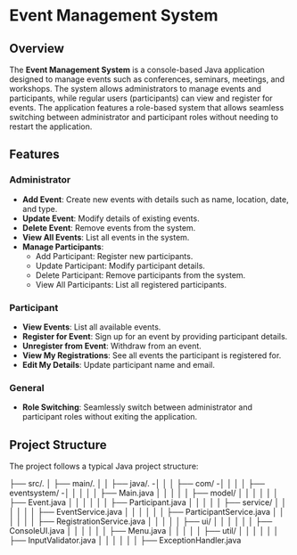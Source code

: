 # Event Management System

## Overview

The **Event Management System** is a console-based Java application designed to manage events such as conferences, seminars, meetings, and workshops. The system allows administrators to manage events and participants, while regular users (participants) can view and register for events. The application features a role-based system that allows seamless switching between administrator and participant roles without needing to restart the application.

## Features

### Administrator

- **Add Event**: Create new events with details such as name, location, date, and type.
- **Update Event**: Modify details of existing events.
- **Delete Event**: Remove events from the system.
- **View All Events**: List all events in the system.
- **Manage Participants**:
  - Add Participant: Register new participants.
  - Update Participant: Modify participant details.
  - Delete Participant: Remove participants from the system.
  - View All Participants: List all registered participants.

### Participant

- **View Events**: List all available events.
- **Register for Event**: Sign up for an event by providing participant details.
- **Unregister from Event**: Withdraw from an event.
- **View My Registrations**: See all events the participant is registered for.
- **Edit My Details**: Update participant name and email.

### General

- **Role Switching**: Seamlessly switch between administrator and participant roles without exiting the application.

## Project Structure

The project follows a typical Java project structure:

├── src/.
│   ├── main/.
│   │   ├── java/.
-│   │   │   ├── com/
-│   │   │   │   ├── eventsystem/
-│   │   │   │   │   ├── Main.java
│   │   │   │   │   ├── model/
│   │   │   │   │   │   ├── Event.java
│   │   │   │   │   │   ├── Participant.java
│   │   │   │   │   ├── service/
│   │   │   │   │   │   ├── EventService.java
│   │   │   │   │   │   ├── ParticipantService.java
│   │   │   │   │   │   ├── RegistrationService.java
│   │   │   │   │   ├── ui/
│   │   │   │   │   │   ├── ConsoleUI.java
│   │   │   │   │   │   ├── Menu.java
│   │   │   │   │   ├── util/
│   │   │   │   │   │   ├── InputValidator.java
│   │   │   │   │   │   ├── ExceptionHandler.java

